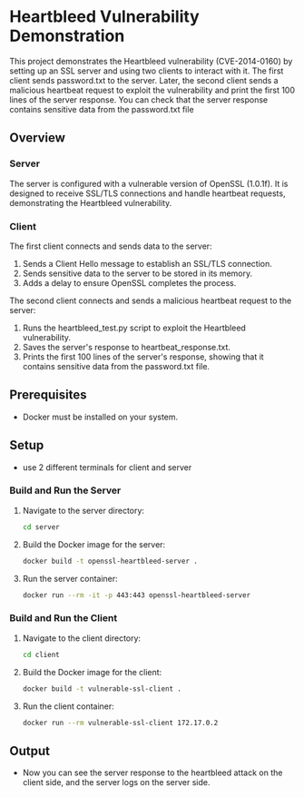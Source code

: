 
# Heartbleed Vulnerability Demonstration

This project demonstrates the Heartbleed vulnerability (CVE-2014-0160)
by setting up an SSL server and using two clients to interact with it.
The first client sends password.txt to the server.
Later, the second client sends a malicious heartbeat request to exploit the vulnerability
and print the first 100 lines of the server response.
You can check that the server response contains sensitive data from the password.txt file

## Overview

### Server

The server is configured with a vulnerable version of OpenSSL (1.0.1f). It is designed to receive SSL/TLS connections and handle heartbeat requests, demonstrating the Heartbleed vulnerability.

### Client

The first client connects and sends data to the server:

1. Sends a Client Hello message to establish an SSL/TLS connection.
2. Sends sensitive data to the server to be stored in its memory.
3. Adds a delay to ensure OpenSSL completes the process.

The second client connects and sends a malicious heartbeat request to the server:

1. Runs the heartbleed_test.py script to exploit the Heartbleed vulnerability.
2. Saves the server's response to heartbeat_response.txt.
3. Prints the first 100 lines of the server's response, showing that it contains sensitive data from the password.txt file.

## Prerequisites

- Docker must be installed on your system.

## Setup
- use 2 different terminals for client and server
### Build and Run the Server

1. Navigate to the server directory:
   ```sh
   cd server
   ```

2. Build the Docker image for the server:
   ```sh
   docker build -t openssl-heartbleed-server .
   ```

3. Run the server container:
   ```sh
   docker run --rm -it -p 443:443 openssl-heartbleed-server
   ```

### Build and Run the Client

1. Navigate to the client directory:
   ```sh
   cd client
   ```

2. Build the Docker image for the client:
   ```sh
   docker build -t vulnerable-ssl-client .
   ```

3. Run the client container:
   ```sh
   docker run --rm vulnerable-ssl-client 172.17.0.2

## Output
- Now you can see the server response to the heartbleed attack on the client side, and the server logs on the server side.
